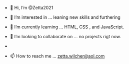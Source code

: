 - 👋 Hi, I’m @Zetta2021
- 👀 I’m interested in ... leaning new skills and furthering 

- 🌱 I’m currently learning ... HTML, CSS , and  JavaScript. 
- 💞️ I’m looking to collaborate on ... no projects rigt now. 
-    
- 📫 How to reach me ... zetta.wilcher@aol.com

<!---
Zetta2021/Zetta2021 is a ✨ special ✨ repository because its `README.md` (this file) appears on your GitHub profile.
You can click the Preview link to take a look at your changes.
--->
